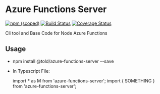 # Azure Functions Server

[![npm (scoped)](https://img.shields.io/npm/v/@told/azure-functions-server.svg)](https://www.npmjs.com/package/@told/azure-functions-server)
[![Build Status](https://travis-ci.org/toldsoftware/azure-functions-server.svg?branch=master)](https://travis-ci.org/toldsoftware/azure-functions-server)
[![Coverage Status](https://coveralls.io/repos/github/toldsoftware/azure-functions-server/badge.svg)](https://coveralls.io/github/toldsoftware/azure-functions-server)

Cli tool and Base Code for Node Azure Functions

## Usage

- npm install @told/azure-functions-server --save

- In Typescript File:

    import * as M from 'azure-functions-server';
    import { SOMETHING } from 'azure-functions-server';